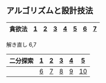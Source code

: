 ## アルゴリズムと設計技法

|貪欲法|[1](https://github.com/kaneda05/algo/blob/main/3/algo/1/1.py)|[2](https://github.com/kaneda05/algo/blob/main/3/algo/1/2.py)|[3](https://github.com/kaneda05/algo/blob/main/3/algo/1/3.py)|[4](https://github.com/kaneda05/algo/blob/main/3/algo/1/4.py)|[5](https://github.com/kaneda05/algo/blob/main/3/algo/1/5.py)|[6](https://github.com/kaneda05/algo/blob/main/3/algo/1/6.py)|[7](https://github.com/kaneda05/algo/blob/main/3/algo/1/7.py)|
|:--:|:--:|:--:|:--:|:--:|:--:|:--:|:--:|

解き直し
6,7

|二分探索|[1](https://github.com/kaneda05/algo/blob/main/3/algo/2/1.py)|[2](https://github.com/kaneda05/algo/blob/main/3/algo/2/2.py)|[3](https://github.com/kaneda05/algo/blob/main/3/algo/2/3.py)|[4](https://github.com/kaneda05/algo/blob/main/3/algo/2/4.py)|[5](https://github.com/kaneda05/algo/blob/main/3/algo/2/5.py)|
|:--:|:--:|:--:|:--:|:--:|:--:|
||[6](https://github.com/kaneda05/algo/blob/main/3/algo/2/6.py)|[7](https://github.com/kaneda05/algo/blob/main/3/algo/2/7.py)|[8](https://github.com/kaneda05/algo/blob/main/3/algo/2/8.py)|[9](https://github.com/kaneda05/algo/blob/main/3/algo/2/9.py)|[10](https://github.com/kaneda05/algo/blob/main/3/algo/2/10.py)|
